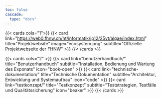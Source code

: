 ```yaml
---
toc: false
cascade:
  type: "docs"
---
```


{{< cards cols="1">}}
  {{< card link="https://web0.fhnw.ch/ht/informatik/ip12/25vt/algae/index.html" title="Projektwebsite" image="ecosystem.png" subtitle="Offizielle Projektwebseite der FHNW" >}}
{{< /cards >}}

{{< cards cols="2" >}}
  {{< card 
    link="benutzerhandbuch/" 
    title="Benutzerhandbuch" 
    subtitle="Installation, Bedienung und Wartung des Exponats"
    icon="book-open" >}}
  {{< card 
    link="technische-dokumentation/" 
    title="Technische Dokumentation" 
    subtitle="Architektur, Entwicklung und Systemaufbau"
    icon="code" >}}
  {{< card 
    link="testkonzept/" 
    title="Testkonzept" 
    subtitle="Teststrategien, Testfälle und Qualitätssicherung"
    icon="beaker" >}}
{{< /cards >}}